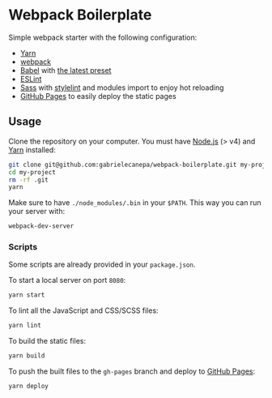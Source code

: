 # Webpack Boilerplate

Simple webpack starter with the following configuration:

-   [Yarn](https://yarnpkg.com)
-   [webpack](https://webpack.js.org)
-   [Babel](https://babeljs.io) with [the latest preset](https://babeljs.io/docs/en/babel-preset-env)
-   [ESLint](https://eslint.org)
-   [Sass](http://sass-lang.com) with [stylelint](https://stylelint.io) and modules import to enjoy hot reloading
-   [GitHub Pages](https://www.npmjs.com/package/gh-pages) to easily deploy the static pages

## Usage

Clone the repository on your computer. You must have [Node.js](https://nodejs.org) (> v4) and [Yarn](https://yarnpkg.com/lang/en/docs/install) installed:

```bash
git clone git@github.com:gabrielecanepa/webpack-boilerplate.git my-project
cd my-project
rm -rf .git
yarn
```

Make sure to have `./node_modules/.bin` in your `$PATH`. This way you can run your server with:

```bash
webpack-dev-server
```

### Scripts

Some scripts are already provided in your `package.json`.

To start a local server on port `8080`:

```bash
yarn start
```

To lint all the JavaScript and CSS/SCSS files:

```bash
yarn lint
```

To build the static files:

```bash
yarn build
```

To push the built files to the `gh-pages` branch and deploy to [GitHub Pages](https://pages.github.com):

```bash
yarn deploy
```

